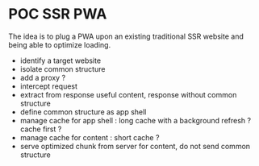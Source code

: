 # POC SSR PWA

The idea is to plug a PWA upon an existing traditional SSR website and being able to optimize loading.

-   identify a target website
-   isolate common structure
-   add a proxy ?
-   intercept request
-   extract from response useful content, response without common structure
-   define common structure as app shell
-   manage cache for app shell : long cache with a background refresh ? cache first ?
-   manage cache for content : short cache ?
-   serve optimized chunk from server for content, do not send common structure
